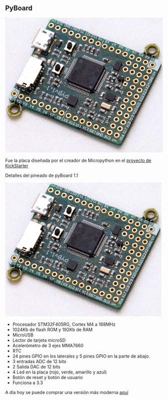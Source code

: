 ## PyBoard

![](./images/PYBv1_1.jpg)

Fue la placa diseñada por el creador de Micropython en el [proyecto de KickStarter](https://www.kickstarter.com/projects/214379695/micro-python-python-for-microcontrollers?lang=es)

Detalles del pineado de pyBoard 1.1

![](./images/PYBv1_1_small.jpg)


* Procesador STM32F405RG, Cortex M4 a 168MHz
* 1024Kb de flash ROM y 192Kb de RAM
* MicroUSB
* Lector de tarjeta microSD
* Acelerómetro de 3 ejes MMA7660
* RTC
* 24 pines GPIO en los laterales y 5 pines GPIO en la parte de abajo.
* 3 entradas ADC de 12 bits
* 2 Salida DAC de 12 bits
* 4 Led en la placa (rojo, verde, amarillo y azul)
* Botón de reset y botón de usuario
* Funciona a 3.3

A día hoy se puede comprar una versión más moderna [aquí](https://store.micropython.org/product/PYBv1.1#_)

